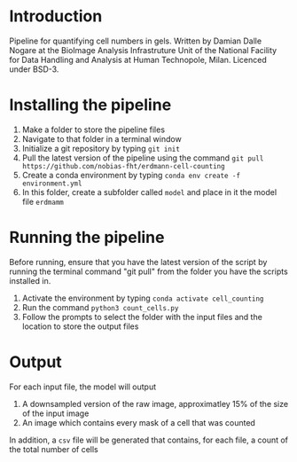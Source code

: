 # Introduction

Pipeline for quantifying cell numbers in gels.
Written by Damian Dalle Nogare at the BioImage Analysis Infrastruture Unit of the National Facility for Data Handling and Analysis at Human Technopole, Milan. Licenced under BSD-3.

# Installing the pipeline

1. Make a folder to store the pipeline files
2. Navigate to that folder in a terminal window
3. Initialize a git repository by typing `git init`
4. Pull the latest version of the pipeline using the command `git pull https://github.com/nobias-fht/erdmann-cell-counting`
5. Create a conda environment by typing `conda env create -f environment.yml`
6. In this folder, create a subfolder called `model` and place in it the model file `erdmamm`

# Running the pipeline

Before running, ensure that you have the latest version of the script by running the terminal command "git pull" from the folder you have the scripts installed in.

1. Activate the environment by typing `conda activate cell_counting`
2. Run the command `python3 count_cells.py`
3. Follow the prompts to select the folder with the input files and the location to store the output files

# Output

For each input file, the model will output 
  1) A downsampled version of the raw image, approximatley 15% of the size of the input image
  2) An image which contains every mask of a cell that was counted

In addition, a `csv` file will be generated that contains, for each file, a count of the total number of cells

